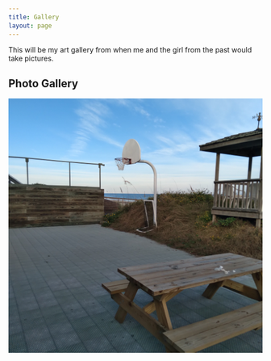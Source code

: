 ```yaml
---
title: Gallery
layout: page
---
```

This will be my art gallery from when me and the girl from the past would take pictures.

## Photo Gallery
![Basketball Deck](https://github.com/LWFlouisa/WeirdSearch/blob/main/images/beachtrip/20211024_172307.jpg?raw=true)
